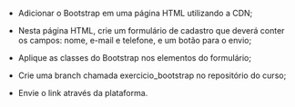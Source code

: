 * Adicionar o Bootstrap em uma página HTML utilizando a CDN;

* Nesta página HTML, crie um formulário de cadastro que deverá conter os campos: nome, e-mail e telefone, e um botão para o envio;

* Aplique as classes do Bootstrap nos elementos do formulário;

* Crie uma branch chamada exercicio_bootstrap no repositório do curso;

* Envie o link através da plataforma.